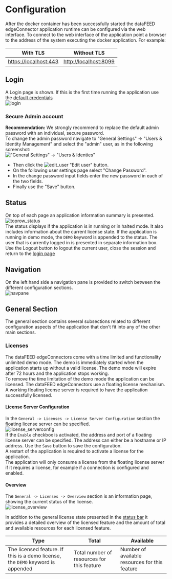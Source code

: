 # Configuration

After the docker container has been successfully started the dataFEED edgeConnector application runtime can be configured via the web interface. To connect to the web interface of the application point a browser to the address of the system executing the docker application. For example:  

| With TLS | Without TLS |
| --- | --- |
| [https://localhost:443](https://localhost:443) | [http://localhost:8099](http://localhost:8099) |

## Login
A Login page is shown. If this is the first time running the application use the [default credentials](defaults.md)  
![login](../documentation_pics/login.png)

### Secure Admin account

**Recommendation:**
We strongly recommend to replace the default admin password with an individual, secure password.  
To change the admin password navigate to "General Settings" -> "Users & Identity Management" and select the "admin" user, as in the following screenshot:  
!["General Settings" -> "Users & Identies"](../documentation_pics/edit-admin1.png)
  - Then click the ![edit_user](../documentation_pics/edit_user.png) "Edit user" button.
  - On the following user settings page select "Change Password".
  - In the change password input fields enter the new password in each of the two fields.
  - Finally use the "Save" button.

## Status
On top of each page an application information summary is presented.  
![toprow_status](../documentation_pics/toprow_status.png)  
The status displays if the application is in running or in halted mode. It also includes information about the current license state. If the application is running in demo mode, the `DEMO` keyword is appended to the status.
The user that is currently logged in is presented in separate information box.
Use the Logout button to logout the current user, close the session and return to the [login page](#login)  

## Navigation
On the left hand side a navigation pane is provided to switch between the different configuration sections.  
![navpane](../documentation_pics/navpane.png)

## General Section
The general section contains several subsections related to different configuration aspects of the application that don't fit into any of the other main sections.

### Licenses
The dataFEED edgeConnectors come with a time limited and functionality unlimited demo mode. The demo is immediately started when the application starts up without a valid license. The demo mode will expire after 72 hours and the application stops working.  
To remove the time limitation of the demo mode the application can be licensed. The dataFEED edgeConnectors use a floating license mechanism. A working floating license server is required to have the application successfully licensed.  

#### License Server Configuration
In the `General -> Licenses -> License Server Configuration` section the floating license server can be specified.  
![license_serverconfig](../documentation_pics/license_serverconfig.png)  
If the `Enable` checkbox is activated, the address and port of a floating license server can be specified. The address can either be a hostname or IP address. Use the `Save` button to save the configuration.  
A restart of the application is required to activate a license for the application.  
The application will only consume a license from the floating license server if it requires a license, for example if a connection is configured and enabled.  

#### Overview
The `General -> Licenses -> Overview` section is an information page, showing the current status of the license.  
![license_overview](../documentation_pics/license_overview.png)

In addition to the general license state presented in the [status bar](#status) it provides a detailed overview of the licensed feature and the amount of total and available resources for each licensed feature.  

| Type | Total | Available |
| --- | --- | --- |
| The licensed feature. If this is a demo license, the `DEMO` keyword is appended | Total number of resources for this feature | Number of available resources for this feature |
